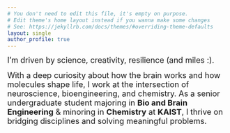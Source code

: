 ```yaml
---
# You don't need to edit this file, it's empty on purpose.
# Edit theme's home layout instead if you wanna make some changes
# See: https://jekyllrb.com/docs/themes/#overriding-theme-defaults
layout: single
author_profile: true
---
```


<span style="font-size: 18px;">I’m driven by science, creativity, resilience (and miles :).</span>

<span style="font-size: 18px;">With a deep curiosity about how the brain works and how molecules shape life, I work at the intersection of neuroscience, bioengineering, and chemistry. As a senior undergraduate student majoring in **Bio and Brain Engineering** & minoring in **Chemistry** at **KAIST**, I thrive on bridging disciplines and solving meaningful problems.</span>




